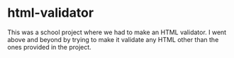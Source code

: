 # html-validator
This was a school project where we had to make an HTML validator. I went above and beyond by trying to make it validate any HTML other than the ones provided in the project.
